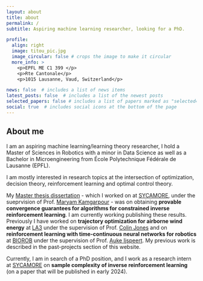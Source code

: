 ```yaml
---
layout: about
title: about
permalink: /
subtitle: Aspiring machine learning researcher, looking for a PhD.

profile:
  align: right
  image: titou_pic.jpg
  image_circular: false # crops the image to make it circular
  more_info: >
    <p>EPFL ME C1 399 </p>
    <p>Rte Cantonale</p>
    <p>1015 Lausanne, Vaud, Switzerland</p>

news: false  # includes a list of news items
latest_posts: false  # includes a list of the newest posts
selected_papers: false # includes a list of papers marked as "selected={true}"
social: true  # includes social icons at the bottom of the page
---
```


## About me

I am an aspiring machine learning/learning theory researcher, I hold a Master of Sciences in Robotics with a minor in Data Science as well as a Bachelor in Microengineering from École Polytechnique Fédérale de Lausanne (EPFL). 

I am mostly interested in research topics at the intersection of optimization, decision theory, reinforcement learning and optimal control theory. 

My [Master thesis dissertation](https://infoscience.epfl.ch/record/304492?ln=en) - which I worked on at [SYCAMORE](https://www.epfl.ch/labs/sycamore/), under the sueprvision of Prof. [Maryam Kamgarpour](https://people.epfl.ch/maryam.kamgarpour) - was on obtaining **provable convergence guarantees for algorithms for constrained inverse reinforcement learning**. I am currently working publishing these results. Previously I have worked on **trajectory optimization for airborne wind energy** at [LA3](https://www.epfl.ch/labs/la3/) under the supervision of Prof. [Colin Jones](https://people.epfl.ch/colin.jones) and on **reinforcement learning with time-continuous neural networks for robotics** at [BIOROB](https://www.epfl.ch/labs/biorob/) under the supervision of Prof. [Auke Ijspeert](https://www.epfl.ch/labs/biorob/people/ijspeert/). My previous work is described in the past-projects section of this website.

Currently, I am in search of a PhD position, and I work as a research intern at [SYCAMORE](https://www.epfl.ch/labs/sycamore/) on **sample complexity of inverse reinforcement learning** (on a paper that will be published in early 2024).

<!-- 
Put your address / P.O. box / other info right below your picture. You can also disable any of these elements by editing `profile` property of the YAML header of your `_pages/about.md`. Edit `_bibliography/papers.bib` and Jekyll will render your [publications page](/al-folio/publications/) automatically.

Link to your social media connections, too. This theme is set up to use [Font Awesome icons](http://fortawesome.github.io/Font-Awesome/) and [Academicons](https://jpswalsh.github.io/academicons/), like the ones below. Add your Facebook, Twitter, LinkedIn, Google Scholar, or just disable all of them. -->